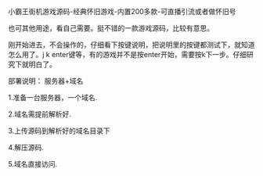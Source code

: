 小霸王街机游戏源码-经典怀旧游戏-内置200多款-可直播引流或者做怀旧号

也可其他用途，看自己需要。挺不错的一款游戏源码，比较有意思。

刚开始进去，不会操作的，仔细看下按键说明，把说明里的按键都测试下，就知道怎么用了。j k enter键等，有的游戏并不是按enter开始，需要按k下一步。仔细研究下就明白了。


部署说明：
服务器+域名


1.准备一台服务器，一个域名.


2.域名需提前解析好.


3.上传源码到解析好的域名目录下


4.解压源码.


5.域名直接访问.
